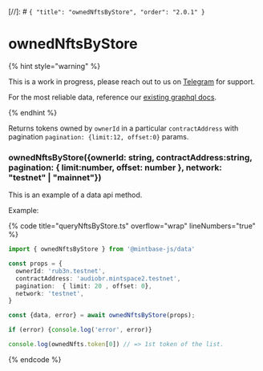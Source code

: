 [//]: # `{ "title": "ownedNftsByStore", "order": "2.0.1" }`
# ownedNftsByStore


{% hint style="warning" %}

This is a work in progress, please reach out to us on [Telegram](https://t.me/mintdev) for support.

For the most reliable data, reference our [existing graphql docs](https://docs.mintbase.io/dev/read-data/mintbase-graph).

{% endhint %}




Returns tokens owned by `ownerId`  in a particular `contractAddress`  with pagination `pagination: {limit:12, offset:0}`  params.



### ownedNftsByStore({ownerId: string, contractAddress:string, pagination: { limit:number, offset: number }, network: "testnet" | "mainnet"})



This is an example of a data api method.




Example:



{% code title="queryNftsByStore.ts" overflow="wrap" lineNumbers="true" %}

```typescript
import { ownedNftsByStore } from '@mintbase-js/data'

const props = {
  ownerId: 'rub3n.testnet',
  contractAddress: 'audiobr.mintspace2.testnet',
  pagination:  { limit: 20 , offset: 0},
  network: 'testnet',
}

const {data, error} = await ownedNftsByStore(props);

if (error) {console.log('error', error)}

console.log(ownedNfts.token[0]) // => 1st token of the list.

```

{% endcode %}
